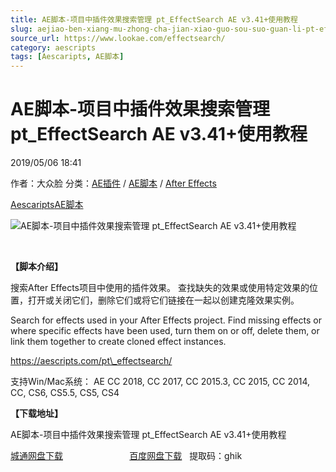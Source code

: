 ```yaml
---
title: AE脚本-项目中插件效果搜索管理 pt_EffectSearch AE v3.41+使用教程
slug: aejiao-ben-xiang-mu-zhong-cha-jian-xiao-guo-sou-suo-guan-li-pt-effectsearch-ae-v3-41-shi-yong-jiao-cheng
source_url: https://www.lookae.com/effectsearch/
category: aescripts
tags: [Aescaripts, AE脚本]
---
```

# AE脚本-项目中插件效果搜索管理 pt\_EffectSearch AE v3.41+使用教程

2019/05/06 18:41

作者：大众脸
分类：[AE插件](https://www.lookae.com/after-effects/aechajian/) / [AE脚本](https://www.lookae.com/after-effects/aescripts/) / [After Effects](https://www.lookae.com/after-effects/)

[Aescaripts](https://www.lookae.com/tag/aescaripts/)[AE脚本](https://www.lookae.com/tag/ae%e8%84%9a%e6%9c%ac/)

![AE脚本-项目中插件效果搜索管理 pt_EffectSearch AE v3.41+使用教程](https://www.lookae.com/wp-content/uploads/2019/08/EffectSearch.jpg "AE脚本-项目中插件效果搜索管理 pt_EffectSearch AE v3.41+使用教程-LookAE.com")

﻿

**【脚本介绍】**

搜索After Effects项目中使用的插件效果。 查找缺失的效果或使用特定效果的位置，打开或关闭它们，删除它们或将它们链接在一起以创建克隆效果实例。

Search for effects used in your After Effects project. Find missing effects or where specific effects have been used, turn them on or off, delete them, or link them together to create cloned effect instances.

https://aescripts.com/pt\_effectsearch/

支持Win/Mac系统： AE CC 2018, CC 2017, CC 2015.3, CC 2015, CC 2014, CC, CS6, CS5.5, CS5, CS4

**【下载地址】**

AE脚本-项目中插件效果搜索管理 pt\_EffectSearch AE v3.41+使用教程

[城通网盘下载](https://lookae.ctfile.com/fs/680462-372793676)                           [百度网盘下载](https://pan.baidu.com/s/14vfDDpeDJHYaoCWHZuoVbA)   提取码：ghik
